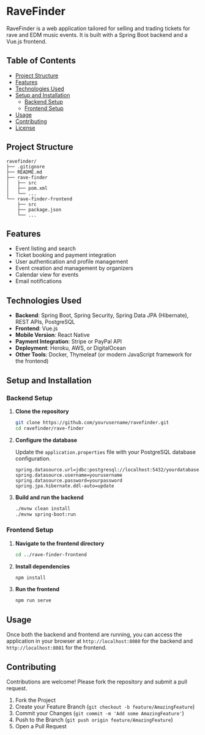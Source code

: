 
# RaveFinder

RaveFinder is a web application tailored for selling and trading tickets for rave and EDM music events. It is built with a Spring Boot backend and a Vue.js frontend.

## Table of Contents

- [Project Structure](#project-structure)
- [Features](#features)
- [Technologies Used](#technologies-used)
- [Setup and Installation](#setup-and-installation)
  - [Backend Setup](#backend-setup)
  - [Frontend Setup](#frontend-setup)
- [Usage](#usage)
- [Contributing](#contributing)
- [License](#license)

## Project Structure

```plaintext
ravefinder/
├── .gitignore
├── README.md
├── rave-finder
│   ├── src
│   ├── pom.xml
│   └── ...
└── rave-finder-frontend
    ├── src
    ├── package.json
    └── ...
```

## Features

- Event listing and search
- Ticket booking and payment integration
- User authentication and profile management
- Event creation and management by organizers
- Calendar view for events
- Email notifications

## Technologies Used

- **Backend**: Spring Boot, Spring Security, Spring Data JPA (Hibernate), REST APIs, PostgreSQL
- **Frontend**: Vue.js
- **Mobile Version**: React Native
- **Payment Integration**: Stripe or PayPal API
- **Deployment**: Heroku, AWS, or DigitalOcean
- **Other Tools**: Docker, Thymeleaf (or modern JavaScript framework for the frontend)

## Setup and Installation

### Backend Setup

1. **Clone the repository**

    ```bash
    git clone https://github.com/yourusername/ravefinder.git
    cd ravefinder/rave-finder
    ```

2. **Configure the database**

    Update the `application.properties` file with your PostgreSQL database configuration.

    ```properties
    spring.datasource.url=jdbc:postgresql://localhost:5432/yourdatabase
    spring.datasource.username=yourusername
    spring.datasource.password=yourpassword
    spring.jpa.hibernate.ddl-auto=update
    ```

3. **Build and run the backend**

    ```bash
    ./mvnw clean install
    ./mvnw spring-boot:run
    ```

### Frontend Setup

1. **Navigate to the frontend directory**

    ```bash
    cd ../rave-finder-frontend
    ```

2. **Install dependencies**

    ```bash
    npm install
    ```

3. **Run the frontend**

    ```bash
    npm run serve
    ```

## Usage

Once both the backend and frontend are running, you can access the application in your browser at `http://localhost:8080` for the backend and `http://localhost:8081` for the frontend.

## Contributing

Contributions are welcome! Please fork the repository and submit a pull request.

1. Fork the Project
2. Create your Feature Branch (`git checkout -b feature/AmazingFeature`)
3. Commit your Changes (`git commit -m 'Add some AmazingFeature'`)
4. Push to the Branch (`git push origin feature/AmazingFeature`)
5. Open a Pull Request


